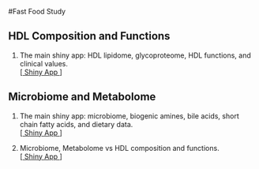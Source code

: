 #Fast Food Study

## HDL Composition and Functions

1. The main shiny app: HDL lipidome, glycoproteome, HDL functions, and clinical values. <br> <i class="fa fa-hand-o-right"></i> [[ Shiny App ](/studies/ffs/hdl/apps/app/)]

## Microbiome and Metabolome

1. The main shiny app: microbiome, biogenic amines, bile acids, short chain fatty acids, and dietary data. <br> <i class="fa fa-hand-o-right"></i> [[ Shiny App ](/studies/ffs/mcb/apps/app)]

2. Microbiome, Metabolome vs HDL composition and functions. <br> <i class="fa fa-hand-o-right"></i> [[ Shiny App ](/studies/ffs/mcb/apps/hdl)]